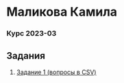 # Маликова Камила #
### Курс 2023-03 ###

## Задания ##

1. [Задание 1 (вопросы в CSV)](./spring-01)